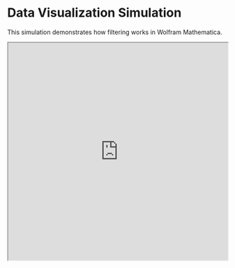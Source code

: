 # Data Visualization Simulation

This simulation demonstrates how filtering works in Wolfram Mathematica.

<iframe src="https://www.wolframcloud.com/obj/c657a8ee-a0b5-4795-b845-b7b54653eacf" width="100%" height="500px"></iframe>

